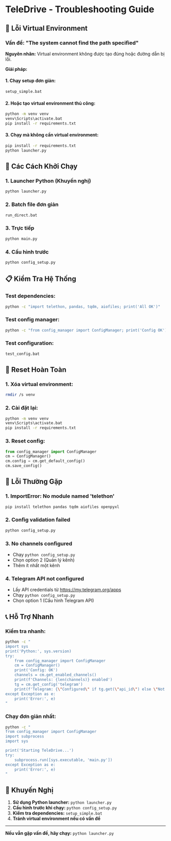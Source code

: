 # TeleDrive - Troubleshooting Guide

## 🚨 Lỗi Virtual Environment

### Vấn đề: "The system cannot find the path specified"

**Nguyên nhân:** Virtual environment không được tạo đúng hoặc đường dẫn bị lỗi.

**Giải pháp:**

#### 1. Chạy setup đơn giản:
```bash
setup_simple.bat
```

#### 2. Hoặc tạo virtual environment thủ công:
```bash
python -m venv venv
venv\Scripts\activate.bat
pip install -r requirements.txt
```

#### 3. Chạy mà không cần virtual environment:
```bash
pip install -r requirements.txt
python launcher.py
```

## 🔧 Các Cách Khởi Chạy

### 1. Launcher Python (Khuyến nghị)
```bash
python launcher.py
```

### 2. Batch file đơn giản
```bash
run_direct.bat
```

### 3. Trực tiếp
```bash
python main.py
```

### 4. Cấu hình trước
```bash
python config_setup.py
```

## 📋 Kiểm Tra Hệ Thống

### Test dependencies:
```bash
python -c "import telethon, pandas, tqdm, aiofiles; print('All OK')"
```

### Test config manager:
```bash
python -c "from config_manager import ConfigManager; print('Config OK')"
```

### Test configuration:
```bash
test_config.bat
```

## 🔄 Reset Hoàn Toàn

### 1. Xóa virtual environment:
```bash
rmdir /s venv
```

### 2. Cài đặt lại:
```bash
python -m venv venv
venv\Scripts\activate.bat
pip install -r requirements.txt
```

### 3. Reset config:
```python
from config_manager import ConfigManager
cm = ConfigManager()
cm.config = cm.get_default_config()
cm.save_config()
```

## 🐛 Lỗi Thường Gặp

### 1. ImportError: No module named 'telethon'
```bash
pip install telethon pandas tqdm aiofiles openpyxl
```

### 2. Config validation failed
```bash
python config_setup.py
```

### 3. No channels configured
- Chạy `python config_setup.py`
- Chọn option 2 (Quản lý kênh)
- Thêm ít nhất một kênh

### 4. Telegram API not configured
- Lấy API credentials từ https://my.telegram.org/apps
- Chạy `python config_setup.py`
- Chọn option 1 (Cấu hình Telegram API)

## 📞 Hỗ Trợ Nhanh

### Kiểm tra nhanh:
```bash
python -c "
import sys
print('Python:', sys.version)
try:
    from config_manager import ConfigManager
    cm = ConfigManager()
    print('Config: OK')
    channels = cm.get_enabled_channels()
    print(f'Channels: {len(channels)} enabled')
    tg = cm.get_config('telegram')
    print(f'Telegram: {\"Configured\" if tg.get(\"api_id\") else \"Not configured\"}')
except Exception as e:
    print('Error:', e)
"
```

### Chạy đơn giản nhất:
```bash
python -c "
from config_manager import ConfigManager
import subprocess
import sys

print('Starting TeleDrive...')
try:
    subprocess.run([sys.executable, 'main.py'])
except Exception as e:
    print('Error:', e)
"
```

## 🎯 Khuyến Nghị

1. **Sử dụng Python launcher:** `python launcher.py`
2. **Cấu hình trước khi chạy:** `python config_setup.py`
3. **Kiểm tra dependencies:** `setup_simple.bat`
4. **Tránh virtual environment nếu có vấn đề**

---

**Nếu vẫn gặp vấn đề, hãy chạy:** `python launcher.py`
